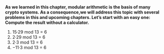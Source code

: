 **As we learned in this chapter, modular arithmetic is the basis of many crypto systems. As a consequence,we will address this topic with several problems in this and upcoming chapters. Let’s start with an easy one: Compute the result without a calculator.**
 1. 15·29 mod 13 = 6
 2. 2·29 mod 13 = 6
 3. 2·3 mod 13 = 6
 4. −11·3 mod 13 = 6